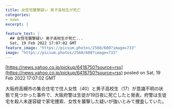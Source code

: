 ```yaml
---
title: 女性宅襲撃疑い 男子高校生が死亡
categories:
- news
excerpt: |
  
feature_text: |
  ## 女性宅襲撃疑い 男子高校生が死亡...
  Sat, 19 Feb 2022 17:07:02 GMT
feature_image: "https://picsum.photos/2560/600?image=733"
image: "https://picsum.photos/2560/600?image=733"
---
```


[https://news.yahoo.co.jp/pickup/6418750?source=rss](https://news.yahoo.co.jp/pickup/6418750?source=rss)
posted on Sat, 19 Feb 2022 17:07:02 GMT

<!--more-->

大阪府高槻市の集合住宅で住人女性（40）と男子高校生（17）が意識不明の状態で見つかった事件で、大阪府警は生徒が19日夜に死亡したと発表。府警は生徒宅を殺人未遂容疑で家宅捜索、女性を襲撃した疑いが強いとみて捜査していた。
